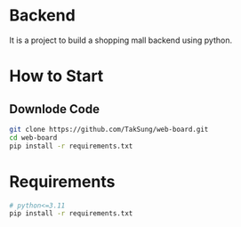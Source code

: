 # Backend
It is a project to build a shopping mall backend using python.

# How to Start
## Downlode Code

```bash
git clone https://github.com/TakSung/web-board.git
cd web-board
pip install -r requirements.txt
```

# Requirements
```bash
# python<=3.11
pip install -r requirements.txt
```  